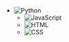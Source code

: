 - ![Python](https://img.shields.io/badge/-Python-blue?logo=python&logoColor=white)
  - ![JavaScript](https://img.shields.io/badge/-JavaScript-yellow?logo=javascript&logoColor=black)
  - ![HTML](https://img.shields.io/badge/-HTML-orange?logo=html5&logoColor=white)
  - ![CSS](https://img.shields.io/badge/-CSS-blue?logo=css3&logoColor=white)
<!---
Maruf981/Maruf981 is a ✨ special ✨ repository because its `README.md` (this file) appears on your GitHub profile.
You can click the Preview link to take a look at your changes.
--->
